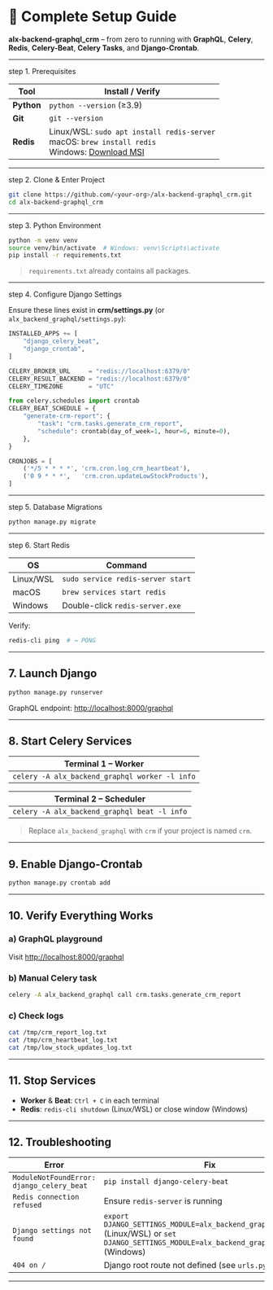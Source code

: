 # 🧭 Complete Setup Guide  
**alx-backend-graphql_crm** – from zero to running with **GraphQL**, **Celery**, **Redis**, **Celery-Beat**, **Celery Tasks**, and **Django-Crontab**.

---

step 1. Prerequisites

| Tool | Install / Verify |
|------|------------------|
| **Python** | `python --version` (≥3.9) |
| **Git** | `git --version` |
| **Redis** | Linux/WSL: `sudo apt install redis-server`<br>macOS: `brew install redis`<br>Windows: [Download MSI](https://github.com/microsoftarchive/redis/releases) |

---

step 2. Clone & Enter Project

```bash
git clone https://github.com/<your-org>/alx-backend-graphql_crm.git
cd alx-backend-graphql_crm
```

---

step 3. Python Environment

```bash
python -m venv venv
source venv/bin/activate  # Windows: venv\Scripts\activate
pip install -r requirements.txt
```

> `requirements.txt` already contains all packages.

---
step 4. Configure Django Settings

Ensure these lines exist in **crm/settings.py** (or `alx_backend_graphql/settings.py`):

```python
INSTALLED_APPS += [
    "django_celery_beat",
    "django_crontab",
]

CELERY_BROKER_URL     = "redis://localhost:6379/0"
CELERY_RESULT_BACKEND = "redis://localhost:6379/0"
CELERY_TIMEZONE       = "UTC"

from celery.schedules import crontab
CELERY_BEAT_SCHEDULE = {
    "generate-crm-report": {
        "task": "crm.tasks.generate_crm_report",
        "schedule": crontab(day_of_week=1, hour=6, minute=0),
    },
}

CRONJOBS = [
    ('*/5 * * * *', 'crm.cron.log_crm_heartbeat'),
    ('0 9 * * *',   'crm.cron.updateLowStockProducts'),
]
```

---

step 5. Database Migrations

```bash
python manage.py migrate
```

---

step 6. Start Redis

| OS | Command |
|----|---------|
| Linux/WSL | `sudo service redis-server start` |
| macOS | `brew services start redis` |
| Windows | Double-click `redis-server.exe` |

Verify:
```bash
redis-cli ping  # → PONG
```

---

## 7. Launch Django

```bash
python manage.py runserver
```
GraphQL endpoint: [http://localhost:8000/graphql](http://localhost:8000/graphql)

---

## 8. Start Celery Services

| Terminal 1 – Worker |
|---------------------|
| `celery -A alx_backend_graphql worker -l info` |

| Terminal 2 – Scheduler |
|------------------------|
| `celery -A alx_backend_graphql beat -l info` |

> Replace `alx_backend_graphql` with `crm` if your project is named `crm`.

---

## 9. Enable Django-Crontab

```bash
python manage.py crontab add
```

---

## 10. Verify Everything Works

### a) GraphQL playground
Visit [http://localhost:8000/graphql](http://localhost:8000/graphql)

### b) Manual Celery task
```bash
celery -A alx_backend_graphql call crm.tasks.generate_crm_report
```

### c) Check logs
```bash
cat /tmp/crm_report_log.txt
cat /tmp/crm_heartbeat_log.txt
cat /tmp/low_stock_updates_log.txt
```

---

## 11. Stop Services

- **Worker** & **Beat**: `Ctrl + C` in each terminal  
- **Redis**: `redis-cli shutdown` (Linux/WSL) or close window (Windows)

---

## 12. Troubleshooting

| Error | Fix |
|-------|-----|
| `ModuleNotFoundError: django_celery_beat` | `pip install django-celery-beat` |
| `Redis connection refused` | Ensure `redis-server` is running |
| `Django settings not found` | `export DJANGO_SETTINGS_MODULE=alx_backend_graphql.settings` (Linux/WSL) or `set DJANGO_SETTINGS_MODULE=alx_backend_graphql.settings` (Windows) |
| `404 on /` | Django root route not defined (see `urls.py`) |

---

